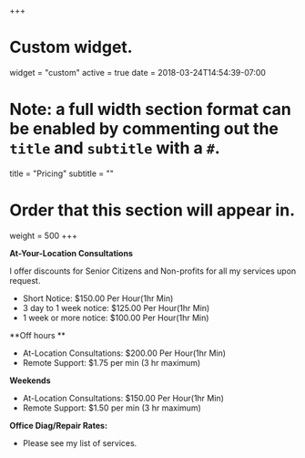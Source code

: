 +++
# Custom widget.
widget = "custom"
active = true
date = 2018-03-24T14:54:39-07:00

# Note: a full width section format can be enabled by commenting out the `title` and `subtitle` with a `#`.
title = "Pricing"
subtitle = ""

# Order that this section will appear in.
weight = 500
+++


**At-Your-Location Consultations**

I offer discounts for Senior Citizens and Non-profits for all my services upon request.

-   Short Notice: $150.00 Per Hour(1hr Min)
-   3 day to 1 week notice: $125.00 Per Hour(1hr Min)
-   1 week or more notice: $100.00 Per Hour(1hr Min)

**Off hours **

-   At-Location Consultations: $200.00 Per Hour(1hr Min)
-   Remote Support: $1.75 per min (3 hr maximum)

**Weekends**

-   At-Location Consultations: $150.00 Per Hour(1hr Min)
-   Remote Support: $1.50 per min (3 hr maximum)

**Office Diag/Repair Rates:**

- Please see my list of services.
